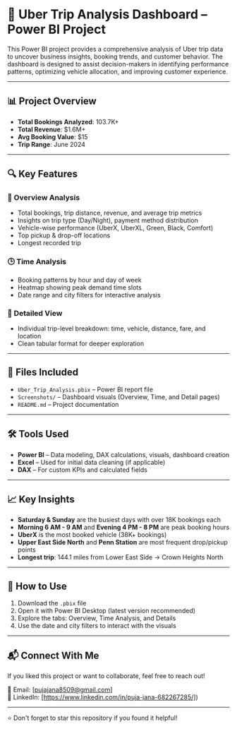 # 🚗 Uber Trip Analysis Dashboard – Power BI Project

This Power BI project provides a comprehensive analysis of Uber trip data to uncover business insights, booking trends, and customer behavior. The dashboard is designed to assist decision-makers in identifying performance patterns, optimizing vehicle allocation, and improving customer experience.

---

## 📊 Project Overview

- **Total Bookings Analyzed**: 103.7K+
- **Total Revenue**: $1.6M+
- **Avg Booking Value**: $15
- **Trip Range**: June 2024

---

## 🔍 Key Features

### 🧩 Overview Analysis
- Total bookings, trip distance, revenue, and average trip metrics
- Insights on trip type (Day/Night), payment method distribution
- Vehicle-wise performance (UberX, UberXL, Green, Black, Comfort)
- Top pickup & drop-off locations
- Longest recorded trip

### 🕒 Time Analysis
- Booking patterns by hour and day of week
- Heatmap showing peak demand time slots
- Date range and city filters for interactive analysis

### 📄 Detailed View
- Individual trip-level breakdown: time, vehicle, distance, fare, and location
- Clean tabular format for deeper exploration

---

## 📁 Files Included

- `Uber_Trip_Analysis.pbix` – Power BI report file  
- `Screenshots/` – Dashboard visuals (Overview, Time, and Detail pages)  
- `README.md` – Project documentation  

---

## 🛠 Tools Used

- **Power BI** – Data modeling, DAX calculations, visuals, dashboard creation  
- **Excel** – Used for initial data cleaning (if applicable)  
- **DAX** – For custom KPIs and calculated fields  

---

## 📈 Key Insights

- **Saturday & Sunday** are the busiest days with over 18K bookings each  
- **Morning 6 AM - 9 AM** and **Evening 4 PM - 8 PM** are peak booking hours  
- **UberX** is the most booked vehicle (38K+ bookings)  
- **Upper East Side North** and **Penn Station** are most frequent drop/pickup points  
- **Longest trip**: 144.1 miles from Lower East Side → Crown Heights North  

---

## 📌 How to Use

1. Download the `.pbix` file
2. Open it with Power BI Desktop (latest version recommended)
3. Explore the tabs: Overview, Time Analysis, and Details
4. Use the date and city filters to interact with the visuals

---

## 📬 Connect With Me

If you liked this project or want to collaborate, feel free to reach out!

📧 Email: [pujajana8509@gmail.com]  
💼 LinkedIn: [https://www.linkedin.com/in/puja-jana-682267285/])

---

⭐ Don't forget to star this repository if you found it helpful!

